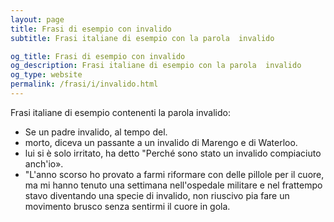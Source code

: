 ```yaml
---
layout: page
title: Frasi di esempio con invalido 
subtitle: Frasi italiane di esempio con la parola  invalido

og_title: Frasi di esempio con invalido 
og_description: Frasi italiane di esempio con la parola  invalido
og_type: website
permalink: /frasi/i/invalido.html
---
```


Frasi italiane di esempio contenenti la parola invalido:


- Se un padre invalido, al tempo del.
- morto, diceva un passante a un invalido di Marengo e di Waterloo.
- lui si è solo irritato, ha detto "Perché sono stato un invalido compiaciuto anch'io».
- "L'anno scorso ho provato a farmi riformare con delle pillole per il cuore, ma mi hanno tenuto una settimana nell'ospedale militare e nel frattempo stavo diventando una specie di invalido, non riuscivo pia fare un movimento brusco senza sentirmi il cuore in gola.
